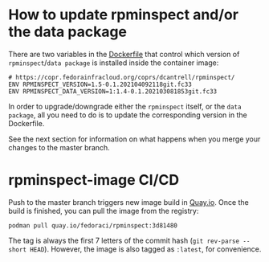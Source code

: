 # How to update rpminspect and/or the data package

There are two variables in the [Dockerfile](./Dockerfile) that control which version of `rpminspect`/`data package` is installed inside the container image:

```shell
# https://copr.fedorainfracloud.org/coprs/dcantrell/rpminspect/
ENV RPMINSPECT_VERSION=1.5-0.1.202104092118git.fc33
ENV RPMINSPECT_DATA_VERSION=1:1.4-0.1.202103081853git.fc33
```

In order to upgrade/downgrade either the `rpminspect` itself, or the `data package`, all you need to do is to update the corresponding version in the Dockerfile.

See the next section for information on what happens when you merge your changes to the master branch.


# rpminspect-image CI/CD

Push to the master branch triggers new image build in [Quay.io](https://quay.io/repository/fedoraci/rpminspect). Once the build is finished, you can pull the image from the registry:

```
podman pull quay.io/fedoraci/rpminspect:3d81480
```

The tag is always the first 7 letters of the commit hash (`git rev-parse --short HEAD`). However, the image is also tagged as `:latest`, for convenience.
